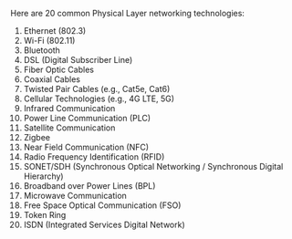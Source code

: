 Here are 20 common Physical Layer networking technologies:

1. Ethernet (802.3)
2. Wi-Fi (802.11)
3. Bluetooth
4. DSL (Digital Subscriber Line)
5. Fiber Optic Cables
6. Coaxial Cables
7. Twisted Pair Cables (e.g., Cat5e, Cat6)
8. Cellular Technologies (e.g., 4G LTE, 5G)
9. Infrared Communication
10. Power Line Communication (PLC)
11. Satellite Communication
12. Zigbee
13. Near Field Communication (NFC)
14. Radio Frequency Identification (RFID)
15. SONET/SDH (Synchronous Optical Networking / Synchronous Digital Hierarchy)
16. Broadband over Power Lines (BPL)
17. Microwave Communication
18. Free Space Optical Communication (FSO)
19. Token Ring
20. ISDN (Integrated Services Digital Network)








